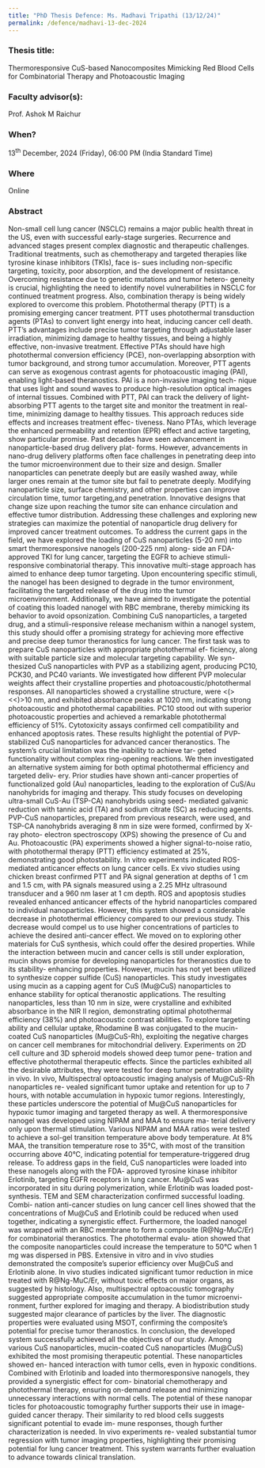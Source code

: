 ```yaml
---
title: "PhD Thesis Defence: Ms. Madhavi Tripathi (13/12/24)"
permalink: /defence/madhavi-13-dec-2024
---
```

### Thesis title:
Thermoresponsive CuS-based Nanocomposites Mimicking Red Blood Cells for  Combinatorial Therapy and Photoacoustic Imaging

### Faculty advisor(s):
Prof. Ashok M Raichur

### When?
13<sup>th</sup> December, 2024 (Friday), 06:00 PM (India Standard Time)

### Where
Online

### Abstract
Non-small cell lung cancer (NSCLC) remains a major public health threat  in the US, even with successful early-stage surgeries. Recurrence and  advanced stages present complex diagnostic and therapeutic challenges.  Traditional treatments, such
 as chemotherapy and targeted therapies like tyrosine kinase inhibitors  (TKIs), face is-
 sues including non-specific targeting, toxicity, poor absorption, and  the development
 of resistance. Overcoming resistance due to genetic mutations and tumor  hetero-
 geneity is crucial, highlighting the need to identify novel  vulnerabilities in NSCLC for
 continued treatment progress. Also, combination therapy is being widely  explored to
 overcome this problem. Photothermal therapy (PTT) is a promising  emerging cancer
 treatment. PTT uses photothermal transduction agents (PTAs) to convert  light energy
 into heat, inducing cancer cell death. PTT’s advantages include precise  tumor targeting
 through adjustable laser irradiation, minimizing damage to healthy  tissues, and being a
 highly effective, non-invasive treatment. Effective PTAs should have  high photothermal
 conversion efficiency (PCE), non-overlapping absorption with tumor  background, and
 strong tumor accumulation.
 Moreover, PTT agents can serve as exogenous contrast agents for  photoacoustic
 imaging (PAI), enabling light-based theranostics. PAI is a non-invasive  imaging tech-
 nique that uses light and sound waves to produce high-resolution optical  images of
 internal tissues. Combined with PTT, PAI can track the delivery of  light-absorbing PTT
 agents to the target site and monitor the treatment in real-time,  minimizing damage
 to healthy tissues. This approach reduces side effects and increases  treatment effec-
 tiveness. Nano PTAs, which leverage the enhanced permeability and  retention (EPR)
 effect and active targeting, show particular promise.
 Past decades have seen advancement in nanoparticle-based drug delivery  plat-
 forms. However, advancements in nano-drug delivery platforms often face  challenges
 in penetrating deep into the tumor microenvironment due to their size  and design.
 Smaller nanoparticles can penetrate deeply but are easily washed away,  while larger
 ones remain at the tumor site but fail to penetrate deeply. Modifying  nanoparticle size,
 surface chemistry, and other properties can improve circulation time,  tumor targeting,and penetration. Innovative designs that change size  upon reaching the tumor site can
 enhance circulation and effective tumor distribution. Addressing these  challenges and
 exploring new strategies can maximize the potential of nanoparticle drug  delivery for
 improved cancer treatment outcomes.
 To address the current gaps in the field, we have explored the loading  of CuS
 nanoparticles (5-20 nm) into smart thermoresponsive nanogels (200-225  nm) along-
 side an FDA-approved TKI for lung cancer, targeting the EGFR to achieve  stimuli-
 responsive combinatorial therapy. This innovative multi-stage approach  has aimed to
 enhance deep tumor targeting. Upon encountering specific stimuli, the  nanogel has
 been designed to degrade in the tumor environment, facilitating the  targeted release of
 the drug into the tumor microenvironment. Additionally, we have aimed to  investigate
 the potential of coating this loaded nanogel with RBC membrane, thereby  mimicking its
 behavior to avoid opsonization. Combining CuS nanoparticles, a targeted  drug, and a
 stimuli-responsive release mechanism within a nanogel system, this study  should offer
 a promising strategy for achieving more effective and precise deep tumor  theranostics
 for lung cancer.
 The first task was to prepare CuS nanoparticles with appropriate  photothermal ef-
 ficiency, along with suitable particle size and molecular targeting  capability. We syn-
 thesized CuS nanoparticles with PVP as a stabilizing agent, producing  PC10, PCK30,
 and PC40 variants. We investigated how different PVP molecular weights  affect their
 crystalline properties and photoacoustic/photothermal responses. All  nanoparticles
 showed a crystalline structure, were <(><<)>10 nm, and exhibited  absorbance peaks at 1020
 nm, indicating strong photoacoustic and photothermal capabilities. PC10  stood out with
 superior photoacoustic properties and achieved a remarkable photothermal  efficiency
 of 51%. Cytotoxicity assays confirmed cell compatibility and enhanced  apoptosis rates.
 These results highlight the potential of PVP-stabilized CuS  nanoparticles for advanced
 cancer theranostics. The system’s crucial limitation was the inability  to achieve tar-
 geted functionality without complex ring-opening reactions. We then  investigated an
 alternative system aiming for both optimal photothermal efficiency and  targeted deliv-
 ery.
 Prior studies have shown anti-cancer properties of functionalized gold  (Au) nanoparticles, leading to the exploration of CuS/Au nanohybrids for  imaging and therapy. This
 study focuses on developing ultra-small CuS-Au (TSP-CA) nanohybrids  using seed-
 mediated galvanic reduction with tannic acid (TA) and sodium citrate  (SC) as reducing
 agents. PVP-CuS nanoparticles, prepared from previous research, were  used, and
 TSP-CA nanohybrids averaging 8 nm in size were formed, confirmed by  X-ray photo-
 electron spectroscopy (XPS) showing the presence of Cu and Au.  Photoacoustic (PA)
 experiments showed a higher signal-to-noise ratio, with photothermal  therapy (PTT)
 efficiency estimated at 25%, demonstrating good photostability. In vitro  experiments
 indicated ROS-mediated anticancer effects on lung cancer cells. Ex vivo  studies using
 chicken breast confirmed PTT and PA signal generation at depths of 1 cm  and 1.5 cm,
 with PA signals measured using a 2.25 MHz ultrasound transducer and a  960 nm laser
 at 1 cm depth. ROS and apoptosis studies revealed enhanced anticancer  effects of
 the hybrid nanoparticles compared to individual nanoparticles. However,  this system
 showed a considerable decrease in photothermal efficiency compared to  our previous
 study. This decrease would compel us to use higher concentrations of  particles to
 achieve the desired anti-cancer effect. We moved on to exploring other  materials for
 CuS synthesis, which could offer the desired properties.
 While the interaction between mucin and cancer cells is still under  exploration,
 mucin shows promise for developing nanoparticles for theranostics due to  its stability-
 enhancing properties. However, mucin has not yet been utilized to  synthesize copper
 sulfide (CuS) nanoparticles. This study investigates using mucin as a  capping agent for
 CuS (Mu@CuS) nanoparticles to enhance stability for optical theranostic  applications.
 The resulting nanoparticles, less than 10 nm in size, were crystalline  and exhibited
 absorbance in the NIR II region, demonstrating optimal photothermal  efficiency (38%)
 and photoacoustic contrast abilities. To explore targeting ability and  cellular uptake,
 Rhodamine B was conjugated to the mucin-coated CuS nanoparticles  (Mu@CuS-Rh),
 exploiting the negative charges on cancer cell membranes for  mitochondrial delivery.
 Experiments on 2D cell culture and 3D spheroid models showed deep tumor  pene-
 tration and effective photothermal therapeutic effects. Since the  particles exhibited all
 the desirable attributes, they were tested for deep tumor penetration  ability in vivo.
 In vivo, Multispectral optoacoustic imaging analysis of Mu@CuS-Rh  nanoparticles re-
 vealed significant tumor uptake and retention for up to 7 hours, with  notable accumulation in hypoxic tumor regions. Interestingly, these  particles underscore the potential of
 Mu@CuS nanoparticles for hypoxic tumor imaging and targeted therapy as  well.
 A thermoresponsive nanogel was developed using NIPAM and MAA to ensure  ma-
 terial delivery only upon thermal stimulation. Various NIPAM and MAA  ratios were
 tested to achieve a sol-gel transition temperature above body  temperature. At 8% MAA,
 the transition temperature rose to 35°C, with most of the transition  occurring above
 40°C, indicating potential for temperature-triggered drug release. To  address gaps
 in the field, CuS nanoparticles were loaded into these nanogels along  with the FDA-
 approved tyrosine kinase inhibitor Erlotinib, targeting EGFR receptors  in lung cancer.
 Mu@CuS was incorporated in situ during polymerization, while Erlotinib  was loaded
 post-synthesis. TEM and SEM characterization confirmed successful  loading. Combi-
 nation anti-cancer studies on lung cancer cell lines showed that the  concentrations of
 Mu@CuS and Erlotinib could be reduced when used together, indicating a  synergistic
 effect. Furthermore, the loaded nanogel was wrapped with an RBC membrane  to form
 a composite (R@Ng-MuC/Er) for combinatorial theranostics. The  photothermal evalu-
 ation showed that the composite nanoparticles could increase the  temperature to 50°C
 when 1 mg was dispersed in PBS. Extensive in vitro and in vivo studies  demonstrated
 the composite’s superior efficiency over Mu@CuS and Erlotinib alone. In  vivo studies
 indicated significant tumor reduction in mice treated with R@Ng-MuC/Er,  without toxic
 effects on major organs, as suggested by histology. Also, multispectral  optoacoustic
 tomography suggested appropriate composite accumulation in the tumor  microenvi-
 ronment, further explored for imaging and therapy. A biodistribution  study suggested
 major clearance of particles by the liver. The diagnostic properties  were evaluated
 using MSOT, confirming the composite’s potential for precise tumor  theranostics.
 In conclusion, the developed system successfully achieved all the  objectives of our
 study. Among various CuS nanoparticles, mucin-coated CuS nanoparticles  (Mu@CuS)
 exhibited the most promising therapeutic potential. These nanoparticles  showed en-
 hanced interaction with tumor cells, even in hypoxic conditions.  Combined with Erlotinib
 and loaded into thermoresponsive nanogels, they provided a synergistic  effect for com-
 binatorial chemotherapy and photothermal therapy, ensuring on-demand  release and
 minimizing unnecessary interactions with normal cells. The potential of  these nanopar
 ticles for photoacoustic tomography further supports their use in  image-guided cancer
 therapy. Their similarity to red blood cells suggests significant  potential to evade im-
 mune responses, though further characterization is needed. In vivo  experiments re-
 vealed substantial tumor regression with tumor imaging properties,  highlighting their
 promising potential for lung cancer treatment. This system warrants  further evaluation
 to advance towards clinical translation.